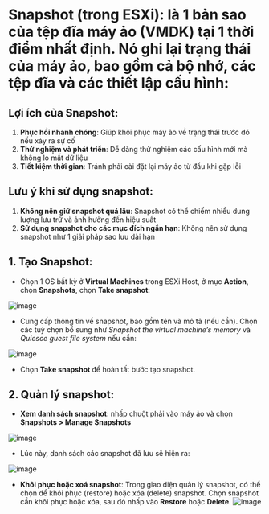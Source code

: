 # Snapshot (trong ESXi): là 1 bản sao của tệp đĩa máy ảo (VMDK) tại 1 thời điểm nhất định. Nó ghi lại trạng thái của máy ảo, bao gồm cả bộ nhớ, các tệp đĩa và các thiết lập cấu hình:

## Lợi ích của Snapshot:
1. **Phục hồi nhanh chóng**: Giúp khôi phục máy ảo về trạng thái trước đó nếu xảy ra sự cố
2. **Thử nghiệm và phát triển**: Dễ dàng thử nghiệm các cấu hình mới mà không lo mất dữ liệu
3. **Tiết kiệm thời gian**: Tránh phải cài đặt lại máy ảo từ đầu khi gặp lỗi

## Lưu ý khi sử dụng snapshot: 
1. **Không nên giữ snapshot quá lâu**: Snapshot có thể chiếm nhiều dung lượng lưu trữ và ảnh hưởng đến hiệu suất
2. **Sử dụng snapshot cho các mục đích ngắn hạn**: Không nên sử dụng snapshot như 1 giải pháp sao lưu dài hạn

## 1. Tạo Snapshot: 
- Chọn 1 OS bất kỳ ở **Virtual Machines** trong ESXi Host, ở mục **Action**, chọn **Snapshots**, chọn **Take snapshot**:

![image](https://github.com/user-attachments/assets/cd6de3cc-31a5-4dba-9274-bbbbe3485710)

- Cung cấp thông tin về snapshot, bao gồm tên và mô tả (nếu cần). Chọn các tuỳ chọn bổ sung như *Snapshot the virtual machine’s memory* và *Quiesce guest file system* nếu cần:

![image](https://github.com/user-attachments/assets/e2529ce1-092b-44f3-a3b4-eaa79709e92d)

- Chọn **Take snapshot** để hoàn tất bước tạo snapshot.

## 2. Quản lý snapshot:
- **Xem danh sách snapshot**: nhấp chuột phải vào máy ảo và chọn **Snapshots > Manage Snapshots**

![image](https://github.com/user-attachments/assets/a3a6c883-758c-4743-a36f-24d4aceca3e9)

- Lúc này, danh sách các snapshot đã lưu sẽ hiện ra:

![image](https://github.com/user-attachments/assets/494ebc89-50ca-4cd2-9bb8-f3c7c9ed3ab6)

- **Khôi phục hoặc xoá snapshot**: Trong giao diện quản lý snapshot, có thể chọn để khôi phục (restore) hoặc xóa (delete) snapshot. Chọn snapshot cần khôi phục hoặc xóa, sau đó nhấp vào **Restore** hoặc **Delete**.
![image](https://github.com/user-attachments/assets/4a9b6c4e-5777-41d5-ad46-87bfefe3f1a9)
